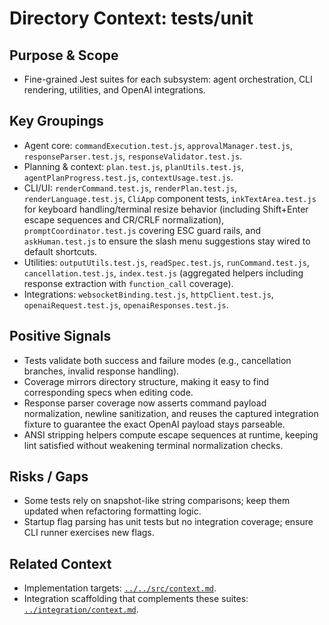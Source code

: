 # Directory Context: tests/unit

## Purpose & Scope

- Fine-grained Jest suites for each subsystem: agent orchestration, CLI rendering, utilities, and OpenAI integrations.

## Key Groupings

- Agent core: `commandExecution.test.js`, `approvalManager.test.js`, `responseParser.test.js`, `responseValidator.test.js`.
- Planning & context: `plan.test.js`, `planUtils.test.js`, `agentPlanProgress.test.js`, `contextUsage.test.js`.
- CLI/UI: `renderCommand.test.js`, `renderPlan.test.js`, `renderLanguage.test.js`, `CliApp` component tests, `inkTextArea.test.js` for keyboard handling/terminal resize behavior (including Shift+Enter escape sequences and CR/CRLF normalization), `promptCoordinator.test.js` covering ESC guard rails, and `askHuman.test.js` to ensure the slash menu suggestions stay wired to default shortcuts.
- Utilities: `outputUtils.test.js`, `readSpec.test.js`, `runCommand.test.js`, `cancellation.test.js`, `index.test.js` (aggregated helpers including response extraction with `function_call` coverage).
- Integrations: `websocketBinding.test.js`, `httpClient.test.js`, `openaiRequest.test.js`, `openaiResponses.test.js`.

## Positive Signals

- Tests validate both success and failure modes (e.g., cancellation branches, invalid response handling).
- Coverage mirrors directory structure, making it easy to find corresponding specs when editing code.
- Response parser coverage now asserts command payload normalization, newline sanitization, and reuses the captured integration fixture to guarantee the exact OpenAI payload stays parseable.
- ANSI stripping helpers compute escape sequences at runtime, keeping lint satisfied without weakening terminal normalization checks.

## Risks / Gaps

- Some tests rely on snapshot-like string comparisons; keep them updated when refactoring formatting logic.
- Startup flag parsing has unit tests but no integration coverage; ensure CLI runner exercises new flags.

## Related Context

- Implementation targets: [`../../src/context.md`](../../src/context.md).
- Integration scaffolding that complements these suites: [`../integration/context.md`](../integration/context.md).
